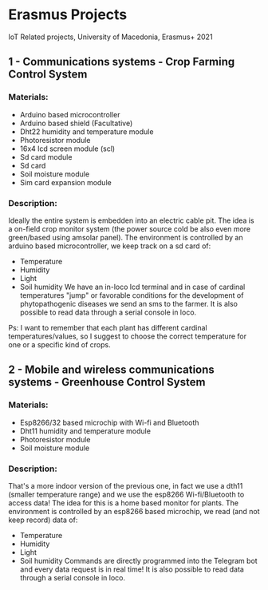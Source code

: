 # Erasmus Projects
 IoT Related projects, University of Macedonia, Erasmus+ 2021

## 1 - Communications systems - Crop Farming Control System

### Materials:
* Arduino based microcontroller
* Arduino based shield (Facultative)
* Dht22 humidity and temperature module
* Photoresistor module
* 16x4 lcd screen module (scl)
* Sd card module
* Sd card
* Soil moisture module
* Sim card expansion module

### Description:
Ideally the entire system is embedden into an electric cable pit.
The idea is a on-field crop monitor system (the power source cold be also even more green/based using amsolar panel).
The environment is controlled by an arduino based microcontroller, we keep track on a sd card of:
* Temperature
* Humidity
* Light
* Soil humidity
We have an in-loco lcd terminal and in case of cardinal temperatures "jump" or favorable conditions for the development of phytopathogenic diseases we send an sms to the farmer.
It is also possible to read data through a serial console in loco.

Ps: I want to remember that each plant has different cardinal temperatures/values, so I suggest to choose the correct temperature for one or a specific kind of crops.

## 2 - Mobile and wireless communications systems - Greenhouse Control System

### Materials:
* Esp8266/32 based microchip with Wi-fi and Bluetooth
* Dht11 humidity and temperature module
* Photoresistor module
* Soil moisture module

### Description:
That's a more indoor version of the previous one, in fact we use a dth11 (smaller temperature range) and we use the esp8266 Wi-fi/Bluetooth to access data!
The idea for this is a home based monitor for plants.
The environment is controlled by an esp8266 based microchip, we read (and not keep record) data of:
* Temperature
* Humidity
* Light
* Soil humidity
Commands are directly programmed into the Telegram bot and every data request is in real time!
It is also possible to read data through a serial console in loco.
